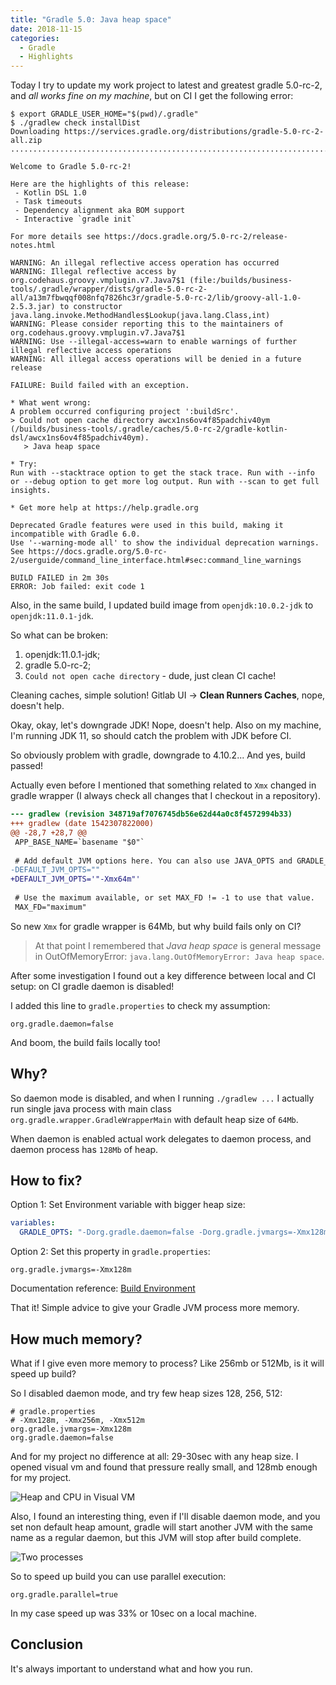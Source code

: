 ```yaml
---
title: "Gradle 5.0: Java heap space"
date: 2018-11-15
categories:
  - Gradle
  - Highlights
---
```


Today I try to update my work project to latest and greatest gradle 5.0-rc-2, 
and _all works fine on my machine_, but on CI I get the following error:

```
$ export GRADLE_USER_HOME="$(pwd)/.gradle"
$ ./gradlew check installDist
Downloading https://services.gradle.org/distributions/gradle-5.0-rc-2-all.zip
...........................................................................................................................

Welcome to Gradle 5.0-rc-2!

Here are the highlights of this release:
 - Kotlin DSL 1.0
 - Task timeouts
 - Dependency alignment aka BOM support
 - Interactive `gradle init`

For more details see https://docs.gradle.org/5.0-rc-2/release-notes.html

WARNING: An illegal reflective access operation has occurred
WARNING: Illegal reflective access by org.codehaus.groovy.vmplugin.v7.Java7$1 (file:/builds/business-tools/.gradle/wrapper/dists/gradle-5.0-rc-2-all/a13m7fbwqqf008nfq7826hc3r/gradle-5.0-rc-2/lib/groovy-all-1.0-2.5.3.jar) to constructor java.lang.invoke.MethodHandles$Lookup(java.lang.Class,int)
WARNING: Please consider reporting this to the maintainers of org.codehaus.groovy.vmplugin.v7.Java7$1
WARNING: Use --illegal-access=warn to enable warnings of further illegal reflective access operations
WARNING: All illegal access operations will be denied in a future release

FAILURE: Build failed with an exception.

* What went wrong:
A problem occurred configuring project ':buildSrc'.
> Could not open cache directory awcx1ns6ov4f85padchiv40ym (/builds/business-tools/.gradle/caches/5.0-rc-2/gradle-kotlin-dsl/awcx1ns6ov4f85padchiv40ym).
   > Java heap space

* Try:
Run with --stacktrace option to get the stack trace. Run with --info or --debug option to get more log output. Run with --scan to get full insights.

* Get more help at https://help.gradle.org

Deprecated Gradle features were used in this build, making it incompatible with Gradle 6.0.
Use '--warning-mode all' to show the individual deprecation warnings.
See https://docs.gradle.org/5.0-rc-2/userguide/command_line_interface.html#sec:command_line_warnings

BUILD FAILED in 2m 30s
ERROR: Job failed: exit code 1
```

Also, in the same build, I updated build image from `openjdk:10.0.2-jdk` to `openjdk:11.0.1-jdk`.

So what can be broken:

1. openjdk:11.0.1-jdk;
1. gradle 5.0-rc-2;
1. `Could not open cache directory` - dude, just clean CI cache!

Cleaning caches, simple solution! Gitlab UI -> **Clean Runners Caches**, nope, doesn't help.

Okay, okay, let's downgrade JDK! Nope, doesn't help. Also on my machine,
I'm running JDK 11, so should catch the 
problem with JDK before CI.

So obviously problem with gradle, downgrade to 4.10.2... And yes, build passed!

Actually even before I mentioned that something related to `Xmx` changed in gradle 
wrapper (I always check all changes that I checkout in a repository).

```diff
--- gradlew	(revision 348719af7076745db56e62d44a0c8f4572994b33)
+++ gradlew	(date 1542307822000)
@@ -28,7 +28,7 @@
 APP_BASE_NAME=`basename "$0"`
 
 # Add default JVM options here. You can also use JAVA_OPTS and GRADLE_OPTS to pass JVM options to this script.
-DEFAULT_JVM_OPTS=""
+DEFAULT_JVM_OPTS='"-Xmx64m"'
 
 # Use the maximum available, or set MAX_FD != -1 to use that value.
 MAX_FD="maximum"
```

So new `Xmx` for gradle wrapper is 64Mb, but why build fails only on CI?

> At that point I remembered that _Java heap space_ is general 
> message in OutOfMemoryError: `java.lang.OutOfMemoryError: Java heap space`. 

After some investigation I found out a key difference between local and CI setup:
on CI gradle daemon is disabled!

I added this line to `gradle.properties` to check my assumption:

```properties
org.gradle.daemon=false
```

And boom, the build fails locally too!

## Why?

So daemon mode is disabled, and when I running `./gradlew ...` I actually run single 
java process with main class `org.gradle.wrapper.GradleWrapperMain` with default 
heap size of `64Mb`.

When daemon is enabled actual work delegates to daemon process, 
and daemon process has `128Mb` of heap. 

## How to fix?

Option 1: Set Environment variable with bigger heap size:

```yaml
variables:
  GRADLE_OPTS: "-Dorg.gradle.daemon=false -Dorg.gradle.jvmargs=-Xmx128m"
```

Option 2: Set this property in `gradle.properties`:

```properties
org.gradle.jvmargs=-Xmx128m
```

Documentation reference: [Build Environment](https://docs.gradle.org/current/userguide/build_environment.html)

That it! Simple advice to give your Gradle JVM process more memory.

## How much memory?

What if I give even more memory to process? Like 256mb or 512Mb, is it will speed up build?

So I disabled daemon mode, and try few heap sizes 128, 256, 512:

```properties
# gradle.properties
# -Xmx128m, -Xmx256m, -Xmx512m
org.gradle.jvmargs=-Xmx128m
org.gradle.daemon=false
```

And for my project no difference at all: 29-30sec with any heap size. I opened 
visual vm and found that pressure really small, and 128mb enough for my project.

![Heap and CPU in Visual VM](./visualvm.png)

Also, I found an interesting thing, even if I'll disable daemon mode, and you set 
non default heap amount, gradle will start another JVM with the same name as a regular daemon, 
but this JVM will stop after build complete.

![Two processes](./two-processes.png)

So to speed up build you can use parallel execution:

```properties
org.gradle.parallel=true
```

In my case speed up was 33% or 10sec on a local machine.

## Conclusion

It's always important to understand what and how you run. 
